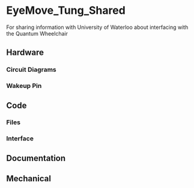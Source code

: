 # EyeMove_Tung_Shared
For sharing information with University of Waterloo about interfacing with the Quantum Wheelchair

## Hardware

### Circuit Diagrams

### Wakeup Pin


## Code

### Files

### Interface




## Documentation



## Mechanical
